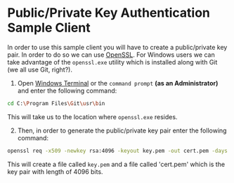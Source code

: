 ﻿# Public/Private Key Authentication Sample Client

In order to use this sample client you will have to create a public/private key pair. In order to do so we can
use [OpenSSL](https://www.openssl.org/). For Windows users we can take advantage of the `openssl.exe`
utility which is installed along with Git (we all use Git, right?).

1. Open [Windows Terminal](https://www.microsoft.com/en-us/p/windows-terminal/9n0dx20hk701) or the 
`command prompt` **(as an Administrator)** and enter the following command:
```bash
cd C:\Program Files\Git\usr\bin
```
This will take us to the location where `openssl.exe` resides.

2. Then, in order to generate the public/private key pair enter the following command:
```bash
openssl req -x509 -newkey rsa:4096 -keyout key.pem -out cert.pem -days 365 -nodes
```
This will create a file called `key.pem` and a file called 'cert.pem' which is the key pair with 
length of 4096 bits.
